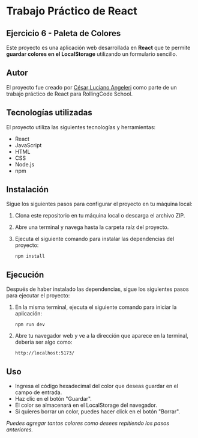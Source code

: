 # Trabajo Práctico de React
## Ejercicio 6 - Paleta de Colores

Este proyecto es una aplicación web desarrollada en **React** que te permite **guardar colores en el LocalStorage** utilizando un formulario sencillo.

## Autor

El proyecto fue creado por [César Luciano Angeleri](https://www.linkedin.com/in/cesar-luciano-angeleri/) como parte de un trabajo práctico de React para RollingCode School.

## Tecnologías utilizadas

El proyecto utiliza las siguientes tecnologías y herramientas:

- React
- JavaScript
- HTML
- CSS
- Node.js
- npm

## Instalación

Sigue los siguientes pasos para configurar el proyecto en tu máquina local:

1. Clona este repositorio en tu máquina local o descarga el archivo ZIP.
2. Abre una terminal y navega hasta la carpeta raíz del proyecto.
3. Ejecuta el siguiente comando para instalar las dependencias del proyecto:

    ``` npm install ```
## Ejecución
Después de haber instalado las dependencias, sigue los siguientes pasos para ejecutar el proyecto:

1. En la misma terminal, ejecuta el siguiente comando para iniciar la aplicación:

    ```npm run dev```

2. Abre tu navegador web y ve a la dirección que aparece en la terminal, deberia ser algo como:
    ```
    http://localhost:5173/
    ```
## Uso
* Ingresa el código hexadecimal del color que deseas guardar en el campo de entrada.
* Haz clic en el botón "Guardar".
* El color se almacenará en el LocalStorage del navegador.
* Si quieres borrar un color, puedes hacer click en el botón "Borrar".

*Puedes agregar tantos colores como desees repitiendo los pasos anteriores.*
